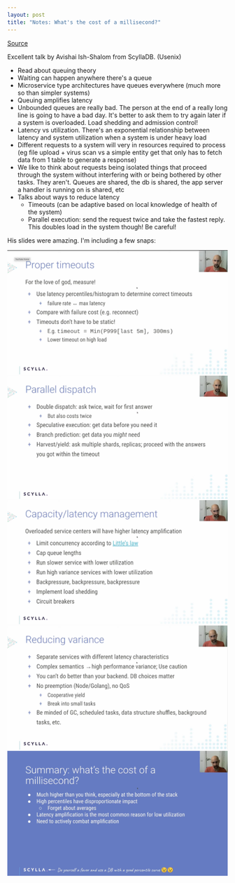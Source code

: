 ```yaml
---
layout: post
title: "Notes: What's the cost of a millisecond?"
---
```


[Source](https://www.youtube.com/watch?v=JgrcaK0WQCQ)

Excellent talk by Avishai Ish-Shalom from ScyllaDB. (Usenix)

* Read about queuing theory
* Waiting can happen anywhere there's a queue
* Microservice type architectures have queues everywhere (much more so than simpler systems)
* Queuing amplifies latency
* Unbounded queues are really bad. The person at the end of a really long line is going to have a bad day. It's better to ask them to try again later if a system is overloaded. Load shedding and admission control!
* Latency vs utilization. There's an exponential relationship between latency and system utilization when a system is under heavy load
* Different requests to a system will very in resources required to process (eg file upload + virus scan vs a simple entity get that only has to fetch data from 1 table to generate a response)
* We like to think about requests being isolated things that proceed through the system without interfering with or being bothered by other tasks. They aren't. Queues are shared, the db is shared, the app server a handler is running on is shared, etc
* Talks about ways to reduce latency
  * Timeouts (can be adaptive based on local knowledge of health of the system)
  * Parallel execution: send the request twice and take the fastest reply. This doubles load in the system though! Be careful!

His slides were amazing. I'm including a few snaps:

![slide 1](/assets/images/cost_of_a_millisecond_1.png)
![slide 2](/assets/images/cost_of_a_millisecond_2.png)
![slide 3](/assets/images/cost_of_a_millisecond_3.png)
![slide 4](/assets/images/cost_of_a_millisecond_4.png)
![slide 5](/assets/images/cost_of_a_millisecond_5.png)